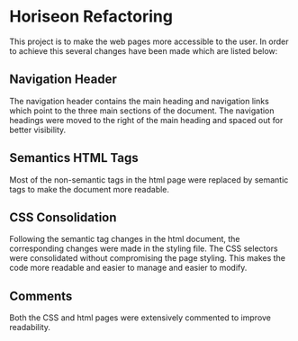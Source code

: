 # Horiseon Refactoring
This project is to make the web pages more accessible to the user. In order to achieve this several changes have been made which are listed below:

## Navigation Header
The navigation header contains the main heading and navigation links which point to the three main sections of the document. The navigation headings were moved to the right of the main heading and spaced out for better visibility.

## Semantics HTML Tags
Most of the non-semantic tags in the html page were replaced by semantic tags to make the document more readable. 

## CSS Consolidation
Following the semantic tag changes in the html document, the corresponding changes were made in the styling file. The CSS selectors were consolidated without compromising the page styling. This makes the code more readable and easier to manage and easier to modify.

## Comments
Both the CSS and html pages were extensively commented to improve readability. 